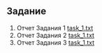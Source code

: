 ## Задание
1. Отчет Задания 1 [task_1.txt](https://github.com/rustam99/ndse/tree/hw-2.4/task_1.txt)
2. Отчет Задания 2 [task_1.txt](https://github.com/rustam99/ndse/tree/hw-2.4/task_2.txt)
3. Отчет Задания 3 [task_1.txt](https://github.com/rustam99/ndse/tree/hw-2.4/task_3.txt)